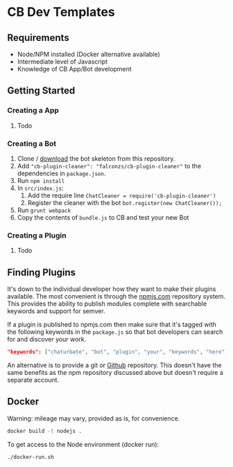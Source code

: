 # CB Dev Templates

## Requirements

* Node/NPM installed (Docker alternative available)
* Intermediate level of Javascript
* Knowledge of CB App/Bot development

## Getting Started

### Creating a App

1. Todo

### Creating a Bot

1. Clone / [download](https://github.com/falconzs/cb-dev-templates/archive/master.zip) the bot skeleton from this repository.
2. Add `"cb-plugin-cleaner": "falconzs/cb-plugin-cleaner"` to the dependencies in `package.json`.
3. Run `npm install`
4. In `src/index.js`:
    1. Add the require line `ChatCleaner = require('cb-plugin-cleaner')`
    2. Register the cleaner with the bot `bot.register(new ChatCleaner());`
5. Run `grunt webpack`
6. Copy the contents of `bundle.js` to CB and test your new Bot

### Creating a Plugin

1. Todo

## Finding Plugins
It's down to the individual developer how they want to make their plugins available. The most convenient is through 
the [npmjs.com](https://www.npmjs.com/) repository system. This provides the ability to publish modules complete with 
searchable keywords and support for semver.

If a plugin is published to npmjs.com then make sure that it's tagged with the following keywords in the `package.js` 
so that bot developers can search for and discover your work.

``` json
"keywords": ["chaturbate", "bot", "plugin", "your", "keywords", "here"]
```

An alternative is to provide a git or [Github](https://github.com/) repository. This doesn't have the same benefits as 
the npm repository discussed above but doesn't require a separate account.

## Docker

Warning: mileage may vary, provided as is, for convenience.

``` bash
docker build -t nodejs .
```

To get access to the Node environment (docker run):
``` bash
./docker-run.sh
```
